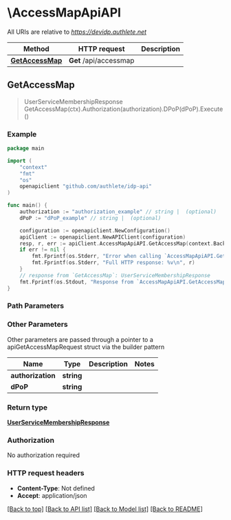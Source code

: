 # \AccessMapApiAPI

All URIs are relative to *https://devidp.authlete.net*

Method | HTTP request | Description
------------- | ------------- | -------------
[**GetAccessMap**](AccessMapApiAPI.md#GetAccessMap) | **Get** /api/accessmap | 



## GetAccessMap

> UserServiceMembershipResponse GetAccessMap(ctx).Authorization(authorization).DPoP(dPoP).Execute()



### Example

```go
package main

import (
	"context"
	"fmt"
	"os"
	openapiclient "github.com/authlete/idp-api"
)

func main() {
	authorization := "authorization_example" // string |  (optional)
	dPoP := "dPoP_example" // string |  (optional)

	configuration := openapiclient.NewConfiguration()
	apiClient := openapiclient.NewAPIClient(configuration)
	resp, r, err := apiClient.AccessMapApiAPI.GetAccessMap(context.Background()).Authorization(authorization).DPoP(dPoP).Execute()
	if err != nil {
		fmt.Fprintf(os.Stderr, "Error when calling `AccessMapApiAPI.GetAccessMap``: %v\n", err)
		fmt.Fprintf(os.Stderr, "Full HTTP response: %v\n", r)
	}
	// response from `GetAccessMap`: UserServiceMembershipResponse
	fmt.Fprintf(os.Stdout, "Response from `AccessMapApiAPI.GetAccessMap`: %v\n", resp)
}
```

### Path Parameters



### Other Parameters

Other parameters are passed through a pointer to a apiGetAccessMapRequest struct via the builder pattern


Name | Type | Description  | Notes
------------- | ------------- | ------------- | -------------
 **authorization** | **string** |  | 
 **dPoP** | **string** |  | 

### Return type

[**UserServiceMembershipResponse**](UserServiceMembershipResponse.md)

### Authorization

No authorization required

### HTTP request headers

- **Content-Type**: Not defined
- **Accept**: application/json

[[Back to top]](#) [[Back to API list]](../README.md#documentation-for-api-endpoints)
[[Back to Model list]](../README.md#documentation-for-models)
[[Back to README]](../README.md)

